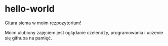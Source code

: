 # hello-world

Gitara siema w moim rezpozytorium!

Moim ulubiony zajęciem jest oglądanie czelendży, programowania i uczenie się githuba na pamięć. 

